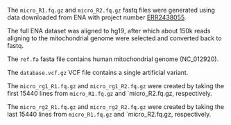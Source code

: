 The `micro_R1.fq.gz` and `micro_R2.fq.gz` fastq files were generated using 
data downloaded from ENA with project number
 [ERR2438055](https://www.ebi.ac.uk/ena/data/view/ERR2438055).

The full ENA dataset was aligned to hg19, after which about 150k reads 
aligning to the mitochondrial genome were selected and converted back to
fastq.

The `ref.fa` fasta file contains human mitochondrial genome (NC_012920).

The `database.vcf.gz` VCF file contains a single artificial variant. 

The `micro_rg1_R1.fq.gz` and `micro_rg1_R2.fq.gz` were created by taking the
first 15440 lines from `micro_R1.fq.gz` and `micro_R2.fq.gz, respectively.

The `micro_rg2_R1.fq.gz` and `micro_rg2_R2.fq.gz` were created by taking the
last 15440 lines from `micro_R1.fq.gz` and `micro_R2.fq.gz, respectively.
